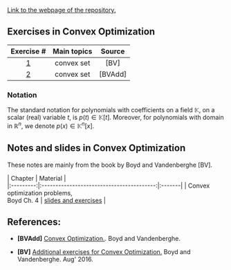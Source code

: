 [Link to the webpage of the repository.](https://github.com/mforets/ocrg)

## Exercises in Convex Optimization


| Exercise #  |    Main topics        | Source
|:-----:|:------------:|:------------:|
| [1](./exercises_opti/voronoi/2-7.html) | convex set  | [BV]| 
| [2](./exercises_opti/convex_sets/1-1-ad.html) | convex set |[BVAdd]|


### Notation

The standard notation for polynomials with coefficients on a field $\mathbb{K}$, on a scalar (real) variable $t$, is $p(t) \in \mathbb{K}[t]$. Moreover, for polynomials with domain in $\mathbb{R}^n$, we denote $p(x) \in \mathbb{K}^n[x]$.

## Notes and slides in Convex Optimization

These notes are mainly from the book by Boyd and Vandenberghe [BV].

| Chapter   |    Material        |  
|:---------:|:-----------------------------------------:|:-------|
| Convex optimization problems, <br> Boyd Ch. 4 | [slides and exercises](./slides/convex_optimization_problems/slides_ch4_boyd.html) | 

## References:
 
* **[BVAdd]** [Convex Optimization.](https://web.stanford.edu/~boyd/cvxbook/bv_cvxbook.pdf). Boyd and Vandenberghe.
 
* **[BV]** [Additional exercises for Convex Optimization.](https://web.stanford.edu/~boyd/cvxbook/bv_cvxbook_extra_exercises.pdf) Boyd and Vandenberghe. Aug' 2016.







